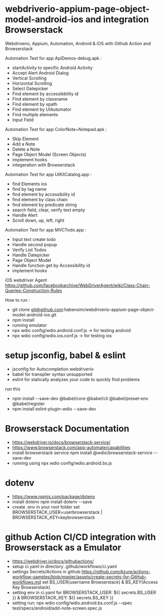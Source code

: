 # webdriverio-appium-page-object-model-android-ios and integration Browserstack
Webdriverio, Appium, Automation, Android & iOS with Github Action and Browserstack

Automation Test for app ApiDemos-debug.apk : 
- startActivity to specific Android Activity
- Accept Alert Android Dialog
- Vertical Scrolling
- Horizontal Scrolling
- Select Datepicker
- Find element by accessibbility id
- Find element by classname
- Find element by xpath
- Find element by UIAutomator
- Find multiple elements
- Input Field

Automation Test for app ColorNote+Notepad.apk : 
- Skip Element
- Add a Note
- Delete a Note
- Page Object Model (Screen Objects)
- implement hooks
- integeration with Browserstack

Automation Test for app UIKitCatalog.app : 
- find Elements ios
- find by tag name
- find element by accessibility id
- find element by class chain
- find element by predicate string
- search field, clear, verify text empty
- Handle Alert
- Scroll down, up, left, right

Automation Test for app MVCTodo.app : 
- Input text create todo
- Handle second popup
- Verify List Todos
- Handle Datepicker
- Page Object Model 
- Handle function get by Accessibility id
- implement hooks

iOS webdriver Agent
https://github.com/facebookarchive/WebDriverAgent/wiki/Class-Chain-Queries-Construction-Rules

How to run : 
- git clone git@github.com:habensim/webdriverio-appium-page-object-model-android-ios.git
- npm install
- running emulator
- npx wdio config/wdio.android.conf.js -> for testing android
- npx wdio config/wdio.ios.conf.js -> for testing ios

# setup jsconfig, babel & eslint
- jsconfig for Autocompletion webdriverio
- babel for transpiler syntax unsupported
- eslint for statically analyzes your code to quickly find problems

run this
- npm install --save-dev @babel/core @babel/cli @babel/preset-env @babel/register
- npm install eslint-plugin-wdio --save-dev

# Browserstack Documentation
- https://webdriver.io/docs/browserstack-service/
- https://www.browserstack.com/app-automate/capabilities 
- install browserstack service npm install @wdio/browserstack-service --save-dev
- running using npx wdio config/wdio.android.bs.js

# dotenv
- https://www.npmjs.com/package/dotenv
- install dotenv npm install dotenv --save
- create .env in your root folder set BROWSERSTACK_USER=userbrowserstack | BROWSERSTACK_KEY=keybrowserstack

# github Action CI/CD integration with Browserstack as a Emulator
- https://webdriver.io/docs/githubactions/ 
- setup ci.yaml in directory .github/workflows/ci.yaml
- settings Secrets/Actions in github https://github.com/Azure/actions-workflow-samples/blob/master/assets/create-secrets-for-GitHub-workflows.md set BS_USER(username Browserstack) & BS_KEY(Access Key Browserstack)
- setting env in ci.yaml for BROWSERSTACK_USER: ${{ secrets.BS_USER }} & BROWSERSTACK_KEY: ${{ secrets.BS_KEY }}
- setting run: npx wdio config/wdio.android.bs.conf.js --spec test/specs/android/add-note-screen.spec.js